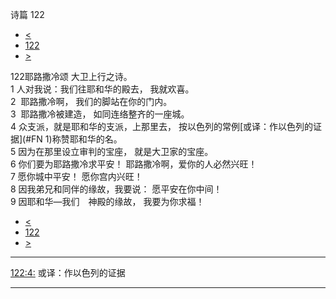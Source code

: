 ﻿





 诗篇 122




* [<](bible/PSA121.md)
* [122](bible/PSA.md)
* [>](bible/PSA123.md)



 
122耶路撒冷颂 大卫上行之诗。  
1 人对我说：我们往耶和华的殿去， 我就欢喜。  
2  耶路撒冷啊， 我们的脚站在你的门内。     
3  耶路撒冷被建造， 如同连络整齐的一座城。  
4 众支派，就是耶和华的支派，上那里去， 按以色列的常例[或译：作以色列的证据](#FN
1)称赞耶和华的名。  
5 因为在那里设立审判的宝座， 就是大卫家的宝座。     
6 你们要为耶路撒冷求平安！ 耶路撒冷啊，爱你的人必然兴旺！  
7 愿你城中平安！ 愿你宫内兴旺！  
8 因我弟兄和同伴的缘故，我要说： 愿平安在你中间！  
9 因耶和华—我们　神殿的缘故， 我要为你求福！ 
* [<](bible/PSA121.md)
* [122](bible/PSA.md)
* [>](bible/PSA123.md)





---


[122:4:](#V4)
或译：作以色列的证据




---









